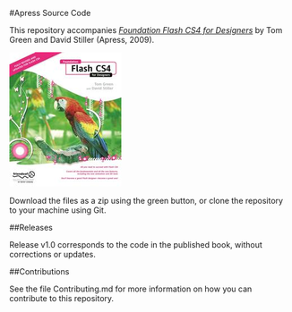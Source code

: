 #Apress Source Code

This repository accompanies [*Foundation Flash CS4 for Designers*](http://www.apress.com/9781430210931) by Tom Green and David Stiller (Apress, 2009).

![Cover image](9781430210931.jpg)

Download the files as a zip using the green button, or clone the repository to your machine using Git.

##Releases

Release v1.0 corresponds to the code in the published book, without corrections or updates.

##Contributions

See the file Contributing.md for more information on how you can contribute to this repository.

